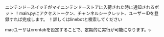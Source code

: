 ニンテンドースイッチがマイニンテンドーストアに入荷された時に通知されるボット
！main.pyにアクセストークン、チャンネルシークレット、ユーザーIDを登録すれば完成します。
！詳しくはlinebotと検索してください

macユーザはcrontabを設定することで、定期的に実行が可能になります。s
